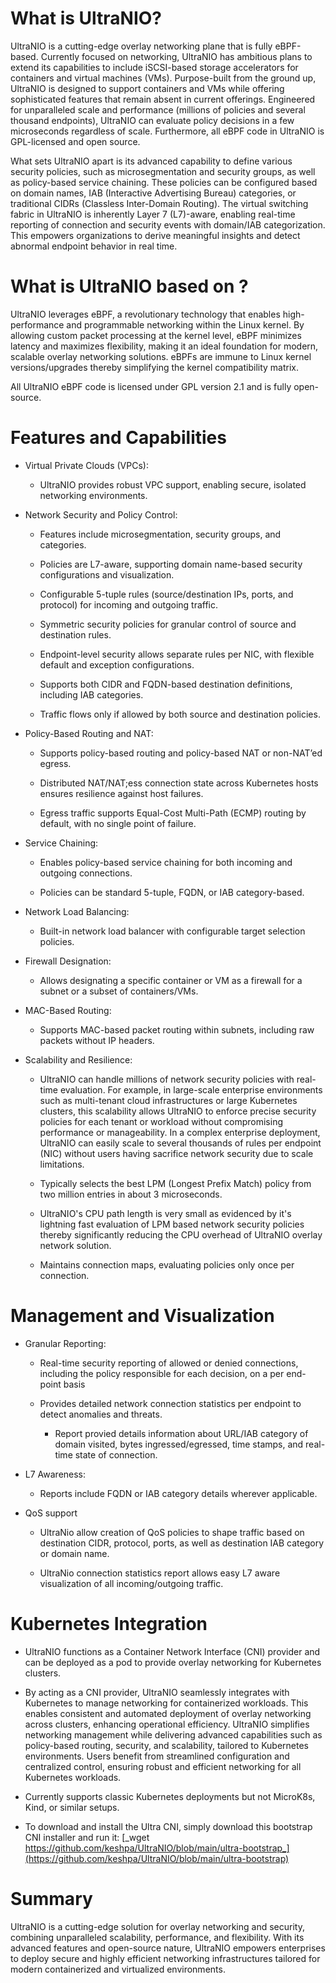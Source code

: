 # What is UltraNIO?

UltraNIO is a cutting-edge overlay networking plane that is fully eBPF-based. Currently focused on networking, UltraNIO has ambitious plans to extend its capabilities to include iSCSI-based storage accelerators for containers and virtual machines (VMs). Purpose-built from the ground up, UltraNIO is designed to support containers and VMs while offering sophisticated features that remain absent in current offerings. Engineered for unparalleled scale and performance (millions of policies and several thousand endpoints), UltraNIO can evaluate policy decisions in a few microseconds regardless of scale. Furthermore, all eBPF code in UltraNIO is GPL-licensed and open source.

What sets UltraNIO apart is its advanced capability to define various security policies, such as microsegmentation and security groups, as well as policy-based service chaining. These policies can be configured based on domain names, IAB (Interactive Advertising Bureau) categories, or traditional CIDRs (Classless Inter-Domain Routing). The virtual switching fabric in UltraNIO is inherently Layer 7 (L7)-aware, enabling real-time reporting of connection and security events with domain/IAB categorization. This empowers organizations to derive meaningful insights and detect abnormal endpoint behavior in real time.

# What is UltraNIO based on ?

UltraNIO leverages eBPF, a revolutionary technology that enables high-performance and programmable networking within the Linux kernel. By allowing custom packet processing at the kernel level, eBPF minimizes latency and maximizes flexibility, making it an ideal foundation for modern, scalable overlay networking solutions. eBPFs are immune to Linux kernel versions/upgrades thereby simplifying the kernel compatibility matrix.

All UltraNIO eBPF code is licensed under GPL version 2.1 and is fully open-source.

# Features and Capabilities

- Virtual Private Clouds (VPCs):

  - UltraNIO provides robust VPC support, enabling secure, isolated networking environments.

- Network Security and Policy Control:

  - Features include microsegmentation, security groups, and categories.

  - Policies are L7-aware, supporting domain name-based security configurations and visualization.

  - Configurable 5-tuple rules (source/destination IPs, ports, and protocol) for incoming and outgoing traffic.

  - Symmetric security policies for granular control of source and destination rules.

  - Endpoint-level security allows separate rules per NIC, with flexible default and exception configurations.

  - Supports both CIDR and FQDN-based destination definitions, including IAB categories.

  - Traffic flows only if allowed by both source and destination policies.

- Policy-Based Routing and NAT:

  - Supports policy-based routing and policy-based NAT or non-NAT’ed egress.

  - Distributed NAT/NAT;ess connection state across Kubernetes hosts ensures resilience against host failures.

  - Egress traffic supports Equal-Cost Multi-Path (ECMP) routing by default, with no single point of failure.

- Service Chaining:

  - Enables policy-based service chaining for both incoming and outgoing connections.

  - Policies can be standard 5-tuple, FQDN, or IAB category-based.

- Network Load Balancing:

  - Built-in network load balancer with configurable target selection policies.

- Firewall Designation:

  - Allows designating a specific container or VM as a firewall for a subnet or a subset of containers/VMs.

- MAC-Based Routing:

  - Supports MAC-based packet routing within subnets, including raw packets without IP headers.

- Scalability and Resilience:

  - UltraNIO can handle millions of network security policies with real-time evaluation. For example, in large-scale enterprise environments such as multi-tenant cloud infrastructures or large Kubernetes clusters, this scalability allows UltraNIO to enforce precise security policies for each tenant or workload without compromising performance or manageability. In a complex enterprise deployment, UltraNIO can easily scale to several thousands of rules per endpoint (NIC) without users having sacrifice network security due to scale limitations.

  - Typically selects the best LPM (Longest Prefix Match) policy from two million entries in about 3 microseconds.

  - UltraNIO's CPU path length is very small as evidenced by it's lightning fast evaluation of LPM based network security policies thereby significantly reducing the CPU overhead of UltraNIO overlay network solution.

  - Maintains connection maps, evaluating policies only once per connection.

# Management and Visualization

- Granular Reporting:

  - Real-time security reporting of allowed or denied connections, including the policy responsible for each decision, on a per end-point basis

  - Provides detailed network connection statistics per endpoint to detect anomalies and threats.

    - Report provied details information about URL/IAB category of domain visited, bytes ingressed/egressed, time stamps, and real-time state of connection.

- L7 Awareness:

  - Reports include FQDN or IAB category details wherever applicable.

- QoS support

  - UltraNio allow creation of QoS policies to shape traffic based on destination CIDR, protocol, ports, as well as destination IAB category or domain name.

  - UltraNio connection statistics report allows easy L7 aware visualization of all incoming/outgoing traffic.

# Kubernetes Integration

  - UltraNIO functions as a Container Network Interface (CNI) provider and can be deployed as a pod to provide overlay networking for Kubernetes clusters.

  - By acting as a CNI provider, UltraNIO seamlessly integrates with Kubernetes to manage networking for containerized workloads. This enables consistent and automated deployment of overlay networking across clusters, enhancing operational efficiency. UltraNIO simplifies networking management while delivering advanced capabilities such as policy-based routing, security, and scalability, tailored to Kubernetes environments. Users benefit from streamlined configuration and centralized control, ensuring robust and efficient networking for all Kubernetes workloads.

  - Currently supports classic Kubernetes deployments but not MicroK8s, Kind, or similar setups.

  - To download and install the Ultra CNI, simply download this bootstrap CNI installer and run it: [_wget https://github.com/keshpa/UltraNIO/blob/main/ultra-bootstrap_](https://github.com/keshpa/UltraNIO/blob/main/ultra-bootstrap)

# Summary

UltraNIO is a cutting-edge solution for overlay networking and security, combining unparalleled scalability, performance, and flexibility. With its advanced features and open-source nature, UltraNIO empowers enterprises to deploy secure and highly efficient networking infrastructures tailored for modern containerized and virtualized environments.

